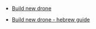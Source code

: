 

* [Build new drone](https://fpvfrenzy.com/build-a-quadcopter/)

* [Build new drone - hebrew guide](https://www.youtube.com/watch?v=o4AjkYYty9Q)
